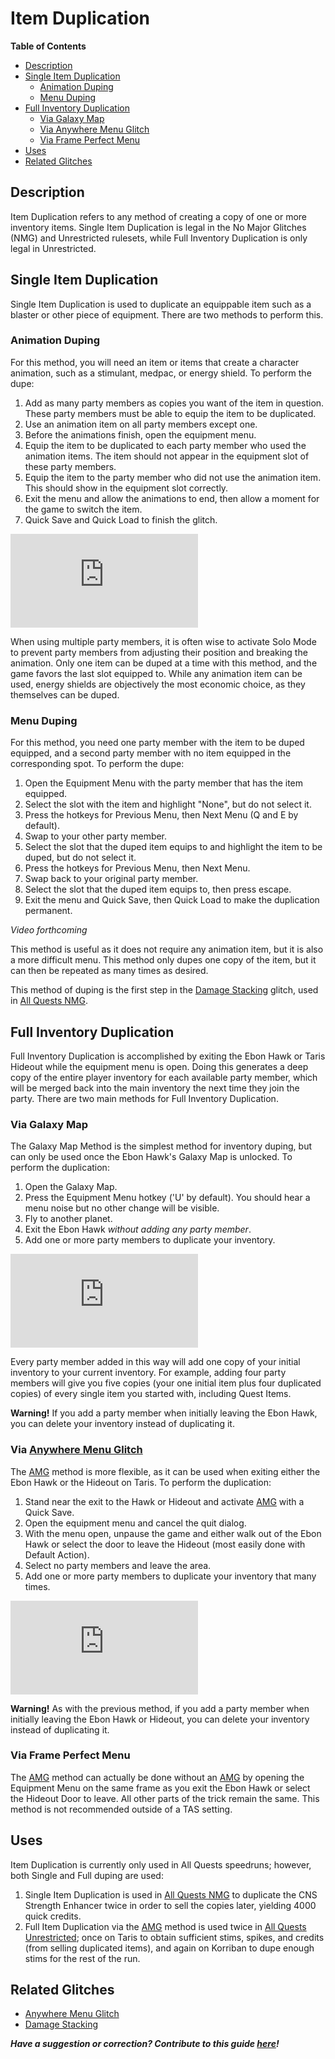 

# Item Duplication

**Table of Contents**
- [Description](#description)
- [Single Item Duplication](#single-item-duplication)
  - [Animation Duping](#animation-duping)
  - [Menu Duping](#menu-duping)
- [Full Inventory Duplication](#full-inventory-duplication)
  - [Via Galaxy Map](#via-galaxy-map)
  - [Via Anywhere Menu Glitch](#via-anywhere-menu-glitch)
  - [Via Frame Perfect Menu](#via-frame-perfect-menu)
- [Uses](#uses)
- [Related Glitches](#related-glitches)

## Description

Item Duplication refers to any method of creating a copy of one or more inventory items.  Single Item Duplication is legal in the No Major Glitches (NMG) and Unrestricted rulesets, while Full Inventory Duplication is only legal in Unrestricted.

## Single Item Duplication

Single Item Duplication is used to duplicate an equippable item such as a blaster or other piece of equipment.  There are two methods to perform this.  

### Animation Duping

For this method, you will need an item or items that create a character animation, such as a stimulant, medpac, or energy shield.  To perform the dupe:

1. Add as many party members as copies you want of the item in question.  These party members must be able to equip the item to be duplicated.
2. Use an animation item on all party members except one.
3. Before the animations finish, open the equipment menu.
4. Equip the item to be duplicated to each party member who used the animation items.  The item should not appear in the equipment slot of these party members.
5. Equip the item to the party member who did not use the animation item.  This should show in the equipment slot correctly.
6. Exit the menu and allow the animations to end, then allow a moment for the game to switch the item.
7. Quick Save and Quick Load to finish the glitch.

<div class="video-container">
    <iframe title="YouTube video player" src="https://www.youtube.com/embed/O8SVacA62FU" frameborder="0"></iframe>
</div>

When using multiple party members, it is often wise to activate Solo Mode to prevent party members from adjusting their position and breaking the animation.  Only one item can be duped at a time with this method, and the game favors the last slot equipped to.  While any animation item can be used, energy shields are objectively the most economic choice, as they themselves can be duped.

### Menu Duping

For this method, you need one party member with the item to be duped equipped, and a second party member with no item equipped in the corresponding spot.  To perform the dupe:

1. Open the Equipment Menu with the party member that has the item equipped.
2. Select the slot with the item and highlight "None", but do not select it.
3. Press the hotkeys for Previous Menu, then Next Menu (Q and E by default).
4. Swap to your other party member.
5. Select the slot that the duped item equips to and highlight the item to be duped, but do not select it.
6. Press the hotkeys for Previous Menu, then Next Menu.
7. Swap back to your original party member.
8. Select the slot that the duped item equips to, then press escape.
9. Exit the menu and Quick Save, then Quick Load to make the duplication permanent.

*Video forthcoming*

This method is useful as it does not require any animation item, but it is also a more difficult menu.  This method only dupes one copy of the item, but it can then be repeated as many times as desired.

This method of duping is the first step in the [Damage Stacking](<Damage Stacking>) glitch, used in [All Quests NMG](<../Route Guides/All Quests NMG>).

## Full Inventory Duplication

Full Inventory Duplication is accomplished by exiting the Ebon Hawk or Taris Hideout while the equipment menu is open.  Doing this generates a deep copy of the entire player inventory for each available party member, which will be merged back into the main inventory the next time they join the party.  There are two main methods for Full Inventory Duplication.

### Via Galaxy Map
The Galaxy Map Method is the simplest method for inventory duping, but can only be used once the Ebon Hawk's Galaxy Map is unlocked.  To perform the duplication:

1. Open the Galaxy Map.
2. Press the Equipment Menu hotkey ('U' by default).  You should hear a menu noise but no other change will be visible.
3. Fly to another planet.
4. Exit the Ebon Hawk *without adding any party member*.
5. Add one or more party members to duplicate your inventory.  

<div class="video-container">
    <iframe title="YouTube video player" src="https://www.youtube.com/embed/bHsLCVxx9Mg" frameborder="0"></iframe>
</div>

Every party member added in this way will add one copy of your initial inventory to your current inventory.  For example, adding four party members will give you five copies (your one initial item plus four duplicated copies) of every single item you started with, including Quest Items.

**Warning!** If you add a party member when initially leaving the Ebon Hawk, you can delete your inventory instead of duplicating it.

### Via [Anywhere Menu Glitch](<../Major Glitches/Anywhere Menu Glitch>)
The [AMG](<../Major Glitches/Anywhere Menu Glitch>) method is more flexible, as it can be used when exiting either the Ebon Hawk or the Hideout on Taris.  To perform the duplication:

1. Stand near the exit to the Hawk or Hideout and activate [AMG](<../Major Glitches/Anywhere Menu Glitch>) with a Quick Save.
2. Open the equipment menu and cancel the quit dialog.
3. With the menu open, unpause the game and either walk out of the Ebon Hawk or select the door to leave the Hideout (most easily done with Default Action).
4. Select no party members and leave the area.
5. Add one or more party members to duplicate your inventory that many times.

<div class="video-container">
    <iframe title="YouTube video player" src="https://www.youtube.com/embed/7zGpu-QikI0" frameborder="0"></iframe>
</div>

**Warning!** As with the previous method, if you add a party member when initially leaving the Ebon Hawk or Hideout, you can delete your inventory instead of duplicating it.

### Via Frame Perfect Menu

The [AMG](<../Major Glitches/Anywhere Menu Glitch>) method can actually be done without an [AMG](<../Major Glitches/Anywhere Menu Glitch>) by opening the Equipment Menu on the same frame as you exit the Ebon Hawk or select the Hideout Door to leave.  All other parts of the trick remain the same.  This method is not recommended outside of a TAS setting.

## Uses

Item Duplication is currently only used in All Quests speedruns; however, both Single and Full duping are used:

1. Single Item Duplication is used in [All Quests NMG](<../Route Guides/All Quests NMG>) to duplicate the CNS Strength Enhancer twice in order to sell the copies later, yielding 4000 quick credits.
2. Full Item Duplication via the [AMG](<../Major Glitches/Anywhere Menu Glitch>) method is used twice in [All Quests Unrestricted](<../Route Guides/All Quests Unrestricted>); once on Taris to obtain sufficient stims, spikes, and credits (from selling duplicated items), and again on Korriban to dupe enough stims for the rest of the run.

## Related Glitches

* [Anywhere Menu Glitch](<../Major Glitches/Anywhere Menu Glitch>)
* [Damage Stacking](<Damage Stacking>)

***Have a suggestion or correction? Contribute to this guide [here](https://github.com/kotor-speedruns/kotor-speedruns.github.io/blob/main/kotor1/Techniques/Item%20Duplication.md)!***
